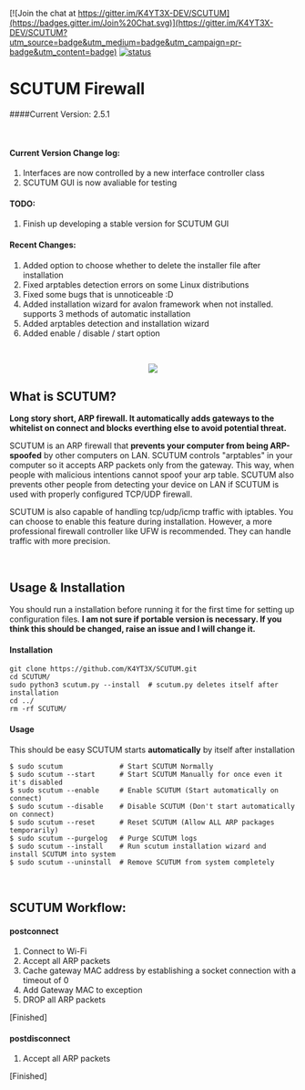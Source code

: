 [![Join the chat at https://gitter.im/K4YT3X-DEV/SCUTUM](https://badges.gitter.im/Join%20Chat.svg)](https://gitter.im/K4YT3X-DEV/SCUTUM?utm_source=badge&utm_medium=badge&utm_campaign=pr-badge&utm_content=badge)
[![status](https://travis-ci.org/K4YT3X/SCUTUM.svg)](https://travis-ci.org/K4YT3X/SCUTUM)

# SCUTUM Firewall

####Current Version: 2.5.1

</br>

#### Current Version Change log:
1. Interfaces are now controlled by a new interface controller class
2. SCUTUM GUI is now avaliable for testing


#### TODO:
1. Finish up developing a stable version for SCUTUM GUI


#### Recent Changes:
1. Added option to choose whether to delete the installer file after installation
2. Fixed arptables detection errors on some Linux distributions
3. Fixed some bugs that is unnoticeable :D
4. Added installation wizard for avalon framework when not installed. supports 3 methods of automatic installation
5. Added arptables detection and installation wizard
6. Added enable / disable / start option

<br>
<p align="center"> 
<img src="https://user-images.githubusercontent.com/21986859/27760965-d228eda6-5e29-11e7-9ba6-3d9cc0408fd8.png">
</p>

## What is SCUTUM?
<b>Long story short, ARP firewall. It automatically adds gateways to the whitelist on connect and blocks everthing else to avoid potential threat.</b>

SCUTUM is an ARP firewall that **prevents your computer from being ARP-spoofed** by other computers on LAN. SCUTUM controls "arptables" in your computer so it accepts ARP packets only from the gateway. This way, when people with malicious intentions cannot spoof your arp table. SCUTUM also prevents other people from detecting your device on LAN if SCUTUM is used with properly configured TCP/UDP firewall.

SCUTUM is also capable of handling tcp/udp/icmp traffic with iptables. You can choose to enable this feature during installation. However, a more professional firewall controller like UFW is recommended. They can handle traffic with more precision.

<br>

## Usage & Installation
You should run a installation before running it for the first time for setting up configuration files. 
<b>I am not sure if portable version is necessary. If you think this should be changed, raise an issue and I will change it.</b>
#### Installation
~~~~
git clone https://github.com/K4YT3X/SCUTUM.git
cd SCUTUM/
sudo python3 scutum.py --install  # scutum.py deletes itself after installation
cd ../
rm -rf SCUTUM/
~~~~

#### Usage
This should be easy
SCUTUM starts <b>automatically</b> by itself after installation
~~~~
$ sudo scutum              # Start SCUTUM Normally
$ sudo scutum --start      # Start SCUTUM Manually for once even it it's disabled
$ sudo scutum --enable     # Enable SCUTUM (Start automatically on connect)
$ sudo scutum --disable    # Disable SCUTUM (Don't start automatically on connect)
$ sudo scutum --reset      # Reset SCUTUM (Allow ALL ARP packages temporarily)
$ sudo scutum --purgelog   # Purge SCUTUM logs
$ sudo scutum --install    # Run scutum installation wizard and install SCUTUM into system
$ sudo scutum --uninstall  # Remove SCUTUM from system completely 
~~~~

<br>

## SCUTUM Workflow:
#### postconnect
1. Connect to Wi-Fi
2. Accept all ARP packets
3. Cache gateway MAC address by establishing a socket connection with a timeout of 0
4. Add Gateway MAC to exception
5. DROP all ARP packets

[Finished]


#### postdisconnect
1. Accept all ARP packets

[Finished]
